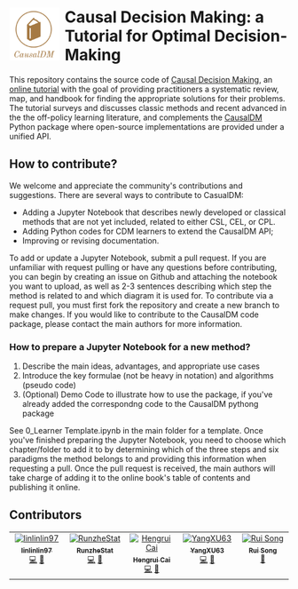<h1><img src="logo.png" width="90px" align="left" style="margin-right: 10px;"> Causal Decision Making: a Tutorial for Optimal Decision-Making</h1>



This repository contains the source code of [Causal Decision Making](https://causaldm.github.io/Causal-Decision-Making/Overview.html#), an [online tutorial](https://causaldm.github.io/Causal-Decision-Making/) with the goal of providing practitioners a systematic review, map, and handbook for finding the appropriate solutions for their problems. 
The tutorial surveys and discusses classic methods and recent advanced in the the off-policy learning literature, and complements the [CausalDM](https://test.pypi.org/project/causaldm/) Python package where open-source implementations are provided under a unified API. 

## How to contribute?

We welcome and appreciate the community's contributions and suggestions. There are several ways to contribute to CasualDM:
- Adding a Jupyter Notebook that describes newly developed or classical methods that are not yet included, related to either CSL, CEL, or CPL.
- Adding Python codes for CDM learners to extend the CausalDM API;
- Improving or revising documentation.
  
To add or update a Jupyter Notebook, submit a pull request. If you are unfamiliar with request pulling or have any questions before contributing, you can begin by creating an issue on Github and attaching the notebook you want to upload, as well as 2-3 sentences describing which step the method is related to and which diagram it is used for. To contribute via a request pull, you must first fork the repository and create a new branch to make changes. If you would like to contribute to the CausalDM code package, please contact the main authors for more information.

### How to prepare a Jupyter Notebook for a new method?
1. Describe the main ideas, advantages, and appropriate use cases
2. Introduce the key formulae (not be heavy in notation) and algorithms (pseudo code)
3. (Optional) Demo Code to illustrate how to use the package, if you've already added the correspondng code to the CausalDM pythong package
   
See 0_Learner Template.ipynb in the main folder for a template. Once you've finished preparing the Jupyter Notebook, you need to choose which chapter/folder to add it to by determining which of the three steps and six paradigms the method belongs to and providing this information when requesting a pull. Once the pull request is received, the main authors will take charge of adding it to the online book's table of contents and publishing it online.

## Contributors

<!-- ALL-CONTRIBUTORS-LIST:START - Do not remove or modify this section -->
<!-- prettier-ignore-start -->
<!-- markdownlint-disable -->
<table>
  <tbody>
    <tr>
      <td align="center" valign="top" width="14.28%"><a href="https://github.com/linlinlin97"><img src="https://avatars.githubusercontent.com/u/75768141?v=4?s=100" width="100px;" alt="linlinlin97"/><br /><sub><b>linlinlin97</b></sub></a><br /><a href="#code-linlinlin97" title="Code">💻</a> <a href="#doc-linlinlin97" title="Documentation">📖</a></td>
      <td align="center" valign="top" width="14.28%"><a href="https://github.com/RunzheStat"><img src="https://avatars.githubusercontent.com/u/32082916?v=4?s=100" width="100px;" alt="RunzheStat"/><br /><sub><b>RunzheStat</b></sub></a><br /><a href="#code-RunzheStat" title="Code">💻</a> <a href="#doc-RunzheStat" title="Documentation">📖</a></td>
      <td align="center" valign="top" width="14.28%"><a href="https://github.com/HengruiCai"><img src="https://avatars.githubusercontent.com/u/22984812?v=4?s=100" width="100px;" alt="Hengrui Cai"/><br /><sub><b>Hengrui Cai</b></sub></a><br /><a href="#code-HengruiCai" title="Code">💻</a> <a href="#doc-HengruiCai" title="Documentation">📖</a></td>
      <td align="center" valign="top" width="14.28%"><a href="https://github.com/YangXU63"><img src="https://avatars.githubusercontent.com/u/98960911?v=4?s=100" width="100px;" alt="YangXU63"/><br /><sub><b>YangXU63</b></sub></a><br /><a href="#code-YangXU63" title="Code">💻</a> <a href="#doc-YangXU63" title="Documentation">📖</a></td>
      <td align="center" valign="top" width="14.28%"><a href="https://github.com/rui-song"><img src="https://avatars.githubusercontent.com/u/22645894?v=4?s=100" width="100px;" alt="Rui Song"/><br /><sub><b>Rui Song</b></sub></a><br /><a href="#doc-rui-song" title="Documentation">📖</a></td>
    </tr>
  </tbody>
</table>

<!-- markdownlint-restore -->
<!-- prettier-ignore-end -->

<!-- ALL-CONTRIBUTORS-LIST:END -->
